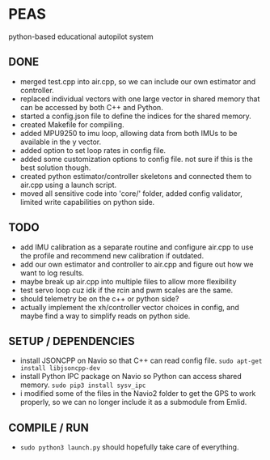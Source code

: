 # PEAS

python-based educational autopilot system

## DONE

- merged test.cpp into air.cpp, so we can include our own estimator and controller.
- replaced individual vectors with one large vector in shared memory that can be accessed by both C++ and Python.
- started a config.json file to define the indices for the shared memory.
- created Makefile for compiling.
- added MPU9250 to imu loop, allowing data from both IMUs to be available in the y vector.
- added option to set loop rates in config file.
- added some customization options to config file. not sure if this is the best solution though.
- created python estimator/controller skeletons and connected them to air.cpp using a launch script.
- moved all sensitive code into 'core/' folder, added config validator, limited write capabilities on python side.

## TODO

- add IMU calibration as a separate routine and configure air.cpp to use the profile and recommend new calibration if outdated.
- add our own estimator and controller to air.cpp and figure out how we want to log results.
- maybe break up air.cpp into multiple files to allow more flexibility
- test servo loop cuz idk if the rcin and pwm scales are the same.
- should telemetry be on the c++ or python side?
- actually implement the xh/controller vector choices in config, and maybe find a way to simplify reads on python side.

## SETUP / DEPENDENCIES

- install JSONCPP on Navio so that C++ can read config file. `sudo apt-get install libjsoncpp-dev`
- install Python IPC package on Navio so Python can access shared memory. `sudo pip3 install sysv_ipc`
- i modified some of the files in the Navio2 folder to get the GPS to work properly, so we can no longer include it as a submodule from Emlid.

## COMPILE / RUN

- `sudo python3 launch.py` should hopefully take care of everything.
